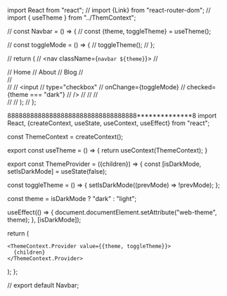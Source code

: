 import React from "react";
// import {Link} from "react-router-dom";
// import { useTheme } from "../ThemContext";

// const Navbar = () => {
//   const {theme, toggleTheme} = useTheme();

//   const toggleMode = () => {
//     toggleTheme();
//   };

//   return (
//     <nav className={`navbar ${theme}`}>
//       <div>
//         <Link to="/">Home</Link>
//         <Link to="/about">About</Link>
//         <Link to="/blog">Blog</Link>
//       </div>
//       <div className="mode-switch">
//         <label>
//           <input
//             type="checkbox"
//             onChange={toggleMode}
//             checked={theme === "dark"}
//           />
//           <span className="slider round"></span>
//         </label>
//       </div>
//     </nav>
//   );
// };













8888888888888888888888888888888888**************8
import React, {createContext, useState, useContext, useEffect} from "react";

const ThemeContext = createContext();



export const useTheme = () => {
  return useContext(ThemeContext);
}


export const ThemeProvider = ({children}) => {
  const [isDarkMode, setIsDarkMode] = useState(false);

  const toggleTheme = () => {
    setIsDarkMode((prevMode) => !prevMode);
  };

  const theme = isDarkMode ? "dark" : "light";

  useEffect(() => {
    document.documentElement.setAttribute("web-theme", theme);
  }, [isDarkMode]);

  return (
  
    <ThemeContext.Provider value={{theme, toggleTheme}}>
      {children}
    </ThemeContext.Provider>
  );
};


// export default Navbar;